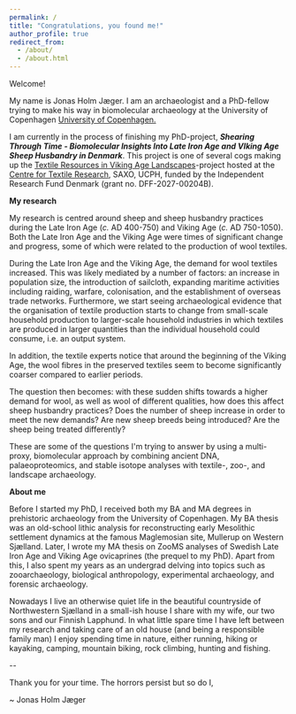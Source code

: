 ```yaml
---
permalink: /
title: "Congratulations, you found me!"
author_profile: true
redirect_from: 
  - /about/
  - /about.html
---
```

Welcome!

My name is Jonas Holm Jæger. I am an archaeologist and a PhD-fellow trying to make his way in biomolecular archaeology at the University of Copenhagen [University of Copenhagen.](https://saxo.ku.dk/forskning/forhistorisk-arkaeologi/)

I am currently in the process of finishing my PhD-project, ***Shearing Through Time - Biomolecular Insights Into Late Iron Age and VIking Age Sheep Husbandry in Denmark***. This project is one of several cogs making up the [Textile Resources in Viking Age Landscapes](https://ctr.hum.ku.dk/research-programmes-and-projects/trival/)-project hosted at the [Centre for Textile Research](https://ctr.hum.ku.dk/), SAXO, UCPH, funded by the Independent Research Fund Denmark (grant no. DFF-2027-00204B).

**My research**

My research is centred around sheep and sheep husbandry practices during the Late Iron Age (*c.* AD 400-750) and Viking Age (*c.* AD 750-1050). Both the Late Iron Age and the Viking Age were times of significant change and progress, some of which were related to the production of wool textiles.

During the Late Iron Age and the Viking Age, the demand for wool textiles increased. This was likely mediated by a number of factors: an increase in population size, the introduction of sailcloth, expanding maritime activities including raiding, warfare, colonisation, and the establishment of overseas trade networks. Furthermore, we start seeing archaeological evidence that the organisation of textile production starts to change from small-scale household production to larger-scale household industries in which textiles are produced in larger quantities than the individual household could consume, i.e. an output system.

In addition, the textile experts notice that around the beginning of the Viking Age, the wool fibres in the preserved textiles seem to become significantly coarser compared to earlier periods.

The question then becomes: with these sudden shifts towards a higher demand for wool, as well as wool of different qualities, how does this affect sheep husbandry practices? Does the number of sheep increase in order to meet the new demands? Are new sheep breeds being introduced? Are the sheep being treated differently?

These are some of the questions I'm trying to answer by using a multi-proxy, biomolecular approach by combining ancient DNA, palaeoproteomics, and stable isotope analyses with textile-, zoo-, and landscape archaeology. 

**About me**

Before I started my PhD, I received both my BA and MA degrees in prehistoric archaeology from the University of Copenhagen. My BA thesis was an old-school lithic analysis for reconstructing early Mesolithic settlement dynamics at the famous Maglemosian site, Mullerup on Western Sjælland. Later, I wrote my MA thesis on ZooMS analyses of Swedish Late Iron Age and Viking Age ovicaprines (the prequel to my PhD). Apart from this, I also spent my years as an undergrad delving into topics such as zooarchaeology, biological anthropology, experimental archaeology, and forensic archaeology. 

Nowadays I live an otherwise quiet life in the beautiful countryside of Northwestern Sjælland in a small-ish house I share with my wife, our two sons and our Finnish Lapphund. In what little spare time I have left between my research and taking care of an old house (and being a responsible family man) I enjoy spending time in nature, either running, hiking or kayaking, camping, mountain biking, rock climbing, hunting and fishing.

--

Thank you for your time. The horrors persist but so do I, 

~ Jonas Holm Jæger

